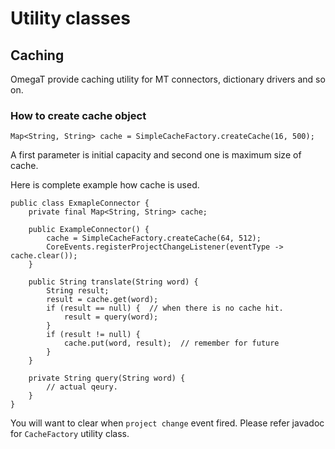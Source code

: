 # Utility classes

## Caching 

OmegaT provide caching utility for MT connectors, dictionary drivers and so on.

### How to create cache object


    Map<String, String> cache = SimpleCacheFactory.createCache(16, 500);

A first parameter is initial capacity and second one is maximum size of cache.


Here is complete example how cache is used.


    public class ExmapleConnector {
        private final Map<String, String> cache;

        public ExampleConnector() {
            cache = SimpleCacheFactory.createCache(64, 512);
            CoreEvents.registerProjectChangeListener(eventType -> cache.clear());
        }

        public String translate(String word) {
            String result;
            result = cache.get(word);
            if (result == null) {  // when there is no cache hit.
                result = query(word);
            }
            if (result != null) {
                cache.put(word, result);  // remember for future
            }
        }

        private String query(String word) {
            // actual qeury.
        }
    }

You will want to clear when `project change` event fired. Please refer javadoc for `CacheFactory` utility class.
